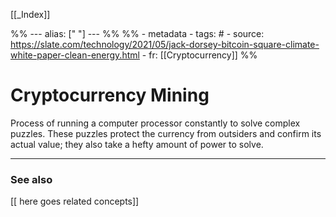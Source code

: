 
[[_Index]]

%% ---
alias: [" "]
--- %%
%% - metadata
	- tags: #
	- source: https://slate.com/technology/2021/05/jack-dorsey-bitcoin-square-climate-white-paper-clean-energy.html
	- fr: [[Cryptocurrency]]
%%

# Cryptocurrency Mining

Process of running a computer processor constantly to solve complex puzzles. These puzzles protect the currency from outsiders and confirm its actual value; they also take a hefty amount of power to solve.

-------------
### See also
[[ here goes related concepts]]

